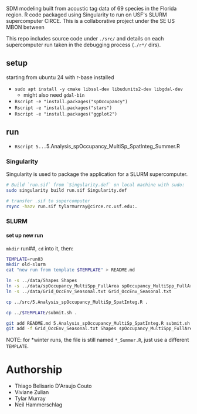 SDM modeling built from acoustic tag data of 69 species in the Florida region.
R code packaged using Singularity to run on USF's SLURM supercomputer CIRCE.
This is a collaborative project under the SE US MBON between 

This repo includes source code under `./src/` and details on each supercomputer run taken in the debugging process (`./r*/` dirs).   

## setup
starting from ubuntu 24 with r-base installed
* `sudo apt install -y cmake libssl-dev libudunits2-dev libgdal-dev`
   * might also need `gdal-bin`
* `Rscript -e "install.packages("spOccupancy")`
* `Rscript -e "install.packages("stars")`
* `Rscript -e "install.packages("ggplot2")`

## run
* `Rscript 5...`5.Analysis_spOccupancy_MultiSp_SpatInteg_Summer.R

### Singularity
Singularity is used to package the application for a SLURM supercomputer.

```bash
# Build `run.sif` from `Singularity.def` on local machine with sudo:
sudo singularity build run.sif Singularity.def

# transfer .sif to supercomputer
rsync -hazv run.sif tylarmurray@circe.rc.usf.edu:.


```

### SLURM

#### set up new run
`mkdir` run##, `cd` into it, then:

```bash
TEMPLATE=run03
mkdir old-slurm
cat "new run from template $TEMPLATE" > README.md

ln -s ../data/Shapes Shapes
ln -s ../data/spOccupancy_MultiSpp_FullArea spOccupancy_MultiSpp_FullArea
ln -s ../data/Grid_OccEnv_Seasonal.txt Grid_OccEnv_Seasonal.txt

cp ../src/5.Analysis_spOccupancy_MultiSp_SpatInteg.R .

cp ../$TEMPLATE/submit.sh .

git add README.md 5.Analysis_spOccupancy_MultiSp_SpatInteg.R submit.sh
git add -f Grid_OccEnv_Seasonal.txt Shapes spOccupancy_MultiSpp_FullArea
```

NOTE: for *winter runs, the file is still named `*_Summer.R`, just use a different `TEMPLATE`.

# Authorship
* Thiago Belisario D'Araujo Couto
* Viviane Zulian
* Tylar Murray
* Neil Hammerschlag
